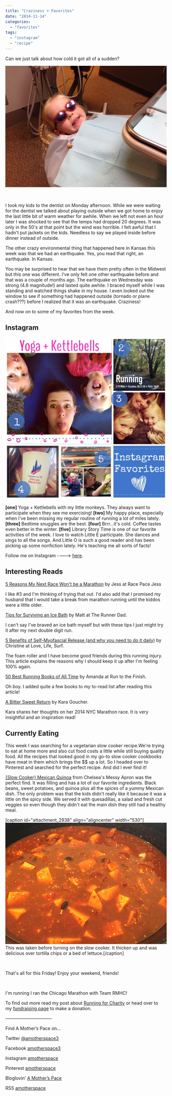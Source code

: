 ```yaml
---
title: "Craziness + Favorites"
date: "2014-11-14"
categories: 
  - "favorites"
tags: 
  - "instagram"
  - "recipe"
---
```


Can we just talk about how cold it got all of a sudden?

![Dentist Visit | amotherspace.net](images/IMG_1548-1024x768.jpg)

 

I took my kids to the dentist on Monday afternoon. While we were waiting for the dentist we talked about playing outside when we got home to enjoy the last little bit of warm weather for awhile. When we left not even an hour later I was shocked to see that the temps had dropped 20 degrees. It was only in the 50's at that point but the wind was horrible. I felt awful that I hadn't put jackets on the kids. Needless to say we played inside before dinner instead of outside.

The other crazy environmental thing that happened here in Kansas this week was that we had an earthquake. Yes, you read that right, an earthquake. In Kansas.

You may be surprised to hear that we have them pretty often in the Midwest but this one was different. I've only felt one other earthquake before and that was a couple of months ago. The earthquake on Wednesday was strong (4.8 magnitude!) and lasted quite awhile. I braced myself while I was standing and watched things shake in my house. I even looked out the window to see if something had happened outside (tornado or plane crash???) before I realized that it was an earthquake. Craziness!

And now on to some of my favorites from the week.

## Instagram

![Instagram | amotherspace.net](images/InstaNov14-1024x1024.jpg)

**\[one\]** Yoga + Kettlebells with my little monkeys. They always want to participate when they see me exercising! **\[two\]** My happy place, especially when I've been missing my regular routine of running a lot of miles lately. **\[three\]** Bedtime snuggles are the best. **\[four\]** Brrr...it's cold. Coffee tastes even better in the winter. **\[five\]** Library Story Time is one of our favorite activities of the week. I love to watch Little E participate. She dances and sings to all the songs. And Little O is such a good reader and has been picking up some nonfiction lately. He's teaching me all sorts of facts!

Follow me on Instagram ----> [here](http://instagram.com/amotherspace).

## Interesting Reads

[5 Reasons My Next Race Won't be a Marathon](http://racepacejess.com/5-reasons-next-goal-race-wont-marathon/?utm_content=buffer3266b&utm_medium=social&utm_source=twitter.com&utm_campaign=buffer) by Jess at Race Pace Jess

I like #3 and I'm thinking of trying that out. I'd also add that I promised my husband that I would take a break from marathon running until the kiddos were a little older.

[Tips for Surviving an Ice Bath](http://therunnerdad.com/tips-for-surviving-an-ice-bath/?utm_content=buffera0896&utm_medium=social&utm_source=twitter.com&utm_campaign=buffer) by Matt at The Runner Dad.

I can't say I've braved an ice bath myself but with these tips I just might try it after my next double digit run.

[5 Benefits of Self-Myofascial Release (and why you need to do it daily)](http://www.lovelifesurf.com/benefits-of-self-myofascial-release/?utm_content=bufferf0a29&utm_medium=social&utm_source=twitter.com&utm_campaign=buffer#more-5289) by Christine at Love, Life, Surf.

The foam roller and I have become good friends during this running injury. This article explains the reasons why I should keep it up after I'm feeling 100% again.

[50 Best Running Books of All Time](http://www.runtothefinish.com/2014/11/50-best-running-books-of-all-time.html?utm_content=buffera0fce&utm_medium=social&utm_source=twitter.com&utm_campaign=buffer) by Amanda at Run to the Finish.

Oh boy. I added quite a few books to my to-read list after reading this article!

[A Bitter Sweet Return](http://www.karagoucher.com/a-bitter-sweet-return/?utm_content=bufferfd570&utm_medium=social&utm_source=twitter.com&utm_campaign=buffer) by Kara Goucher.

Kara shares her thoughts on her 2014 NYC Marathon race. It is very insightful and an inspiration read!

## Currently Eating

This week I was searching for a vegetarian slow cooker recipe.We're trying to eat at home more and also cut food costs a little while still buying quality food. All the recipes that looked good in my go-to slow cooker cookbooks have meat in them which brings the $$ up a lot. So I headed over to Pinterest and searched for the perfect recipe. And did I ever find it!

[{Slow Cooker} Mexican Quinoa](http://www.chelseasmessyapron.com/slow-cooker-mexican-quinoa/?utm_content=bufferd6144&utm_medium=social&utm_source=twitter.com&utm_campaign=buffer) from Chelsea's Messy Apron was the perfect find. It was filling and has a lot of our favorite ingredients. Black beans, sweet potatoes, and quinoa plus all the spices of a yummy Mexican dish. The only problem was that the kids didn't really like it because it was a little on the spicy side. We served it with quesadillas, a salad and fresh cut veggies so even though they didn't eat the main dish they still had a healthy meal.

\[caption id="attachment\_2938" align="aligncenter" width="530"\]![Mexican Quinoa | amotherspace.net](images/IMG_1547-1024x768.jpg) This was taken before turning on the slow cooker. It thicken up and was delicious over tortilla chips or a bed of lettuce.\[/caption\]

 

That's all for this Friday! Enjoy your weekend, friends!

 

I'm running I ran the Chicago Marathon with Team RMHC!

To find out more read my post about [Running for Charity](http://amotherspace.net/2014/06/the-chicago-marathon-running-for-charity/) or head over to my [fundraising page](http://www.kintera.org/faf/donorReg/donorPledge.asp?ievent=1097960&supId=399266070) to make a donation.

——————————-

Find A Mother’s Pace on…

Twitter [@amotherspace3](https://twitter.com/amotherspace3)

Facebook [amotherspace3](http://facebook.com/amotherspace3)

Instagram [amotherspace](http://instagram.com/amotherspace)

Pinterest [amotherspace](http://pinterest.com/amotherspace/)

Bloglovin’ [A Mother’s Pace](http://www.bloglovin.com/en/blog/6680087)

RSS [amotherspace](http://feeds.feedburner.com/amotherspace)
